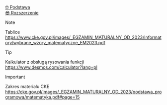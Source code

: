 [🤓 Podstawa](Matematyka/Podstawa/readme.md)  
[😎 Rozszerzenie](Matematyka/Rozszerzenie/readme.md)


> [!NOTE]
> Tablice  
> https://www.cke.gov.pl/images/_EGZAMIN_MATURALNY_OD_2023/Informatory/wybrane_wzory_matematyczne_EM2023.pdf

> [!TIP]
> Kalkulator z obsługą rysowania funkcji  
> https://www.desmos.com/calculator?lang=pl

> [!IMPORTANT]
> Zakres materiału CKE  
> https://cke.gov.pl/images/_EGZAMIN_MATURALNY_OD_2023/podstawa_programowa/matematyka.pdf#page=15

